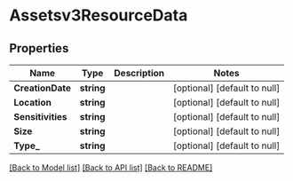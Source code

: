 # Assetsv3ResourceData

## Properties
Name | Type | Description | Notes
------------ | ------------- | ------------- | -------------
**CreationDate** | **string** |  | [optional] [default to null]
**Location** | **string** |  | [optional] [default to null]
**Sensitivities** | **string** |  | [optional] [default to null]
**Size** | **string** |  | [optional] [default to null]
**Type_** | **string** |  | [optional] [default to null]

[[Back to Model list]](../README.md#documentation-for-models) [[Back to API list]](../README.md#documentation-for-api-endpoints) [[Back to README]](../README.md)


